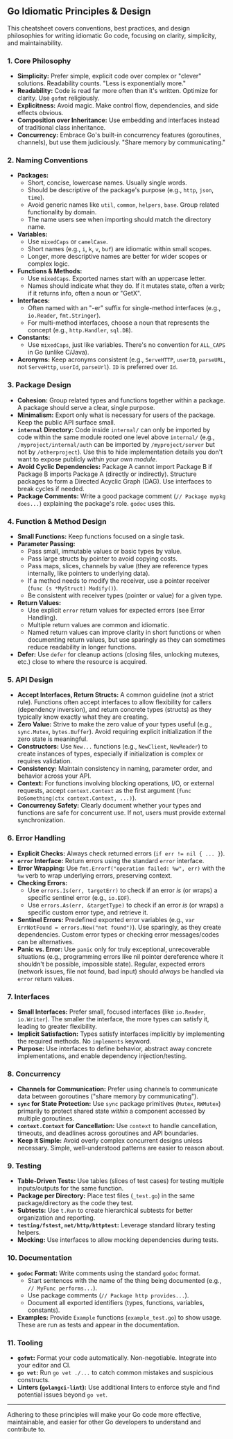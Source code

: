 ## Go Idiomatic Principles & Design

This cheatsheet covers conventions, best practices, and design philosophies for writing idiomatic Go code, focusing on clarity, simplicity, and maintainability.

### 1. Core Philosophy

*   **Simplicity:** Prefer simple, explicit code over complex or "clever" solutions. Readability counts. "Less is exponentially more."
*   **Readability:** Code is read far more often than it's written. Optimize for clarity. Use `gofmt` religiously.
*   **Explicitness:** Avoid magic. Make control flow, dependencies, and side effects obvious.
*   **Composition over Inheritance:** Use embedding and interfaces instead of traditional class inheritance.
*   **Concurrency:** Embrace Go's built-in concurrency features (goroutines, channels), but use them judiciously. "Share memory by communicating."

### 2. Naming Conventions

*   **Packages:**
    *   Short, concise, lowercase names. Usually single words.
    *   Should be descriptive of the package's purpose (e.g., `http`, `json`, `time`).
    *   Avoid generic names like `util`, `common`, `helpers`, `base`. Group related functionality by domain.
    *   The name users see when importing should match the directory name.
*   **Variables:**
    *   Use `mixedCaps` or `camelCase`.
    *   Short names (e.g., `i`, `k`, `v`, `buf`) are idiomatic within small scopes.
    *   Longer, more descriptive names are better for wider scopes or complex logic.
*   **Functions & Methods:**
    *   Use `mixedCaps`. Exported names start with an uppercase letter.
    *   Names should indicate what they do. If it mutates state, often a verb; if it returns info, often a noun or "GetX".
*   **Interfaces:**
    *   Often named with an "-er" suffix for single-method interfaces (e.g., `io.Reader`, `fmt.Stringer`).
    *   For multi-method interfaces, choose a noun that represents the concept (e.g., `http.Handler`, `sql.DB`).
*   **Constants:**
    *   Use `mixedCaps`, just like variables. There's no convention for `ALL_CAPS` in Go (unlike C/Java).
*   **Acronyms:** Keep acronyms consistent (e.g., `ServeHTTP`, `userID`, `parseURL`, not `ServeHttp`, `userId`, `parseUrl`). `ID` is preferred over `Id`.

### 3. Package Design

*   **Cohesion:** Group related types and functions together within a package. A package should serve a clear, single purpose.
*   **Minimalism:** Export only what is necessary for users of the package. Keep the public API surface small.
*   **`internal` Directory:** Code inside `internal/` can only be imported by code within the same module rooted one level above `internal/` (e.g., `/myproject/internal/auth` can be imported by `/myproject/server` but not by `/otherproject`). Use this to hide implementation details you don't want to expose publicly *within your own module*.
*   **Avoid Cyclic Dependencies:** Package A cannot import Package B if Package B imports Package A (directly or indirectly). Structure packages to form a Directed Acyclic Graph (DAG). Use interfaces to break cycles if needed.
*   **Package Comments:** Write a good package comment (`// Package mypkg does...`) explaining the package's role. `godoc` uses this.

### 4. Function & Method Design

*   **Small Functions:** Keep functions focused on a single task.
*   **Parameter Passing:**
    *   Pass small, immutable values or basic types by value.
    *   Pass large structs by pointer to avoid copying costs.
    *   Pass maps, slices, channels by value (they are reference types internally, like pointers to underlying data).
    *   If a method needs to modify the receiver, use a pointer receiver (`func (s *MyStruct) Modify()`).
    *   Be consistent with receiver types (pointer or value) for a given type.
*   **Return Values:**
    *   Use explicit `error` return values for expected errors (see Error Handling).
    *   Multiple return values are common and idiomatic.
    *   Named return values can improve clarity in short functions or when documenting return values, but use sparingly as they can sometimes reduce readability in longer functions.
*   **Defer:** Use `defer` for cleanup actions (closing files, unlocking mutexes, etc.) close to where the resource is acquired.

### 5. API Design

*   **Accept Interfaces, Return Structs:** A common guideline (not a strict rule). Functions often accept interfaces to allow flexibility for callers (dependency inversion), and return concrete types (structs) as they typically know exactly what they are creating.
*   **Zero Value:** Strive to make the zero value of your types useful (e.g., `sync.Mutex`, `bytes.Buffer`). Avoid requiring explicit initialization if the zero state is meaningful.
*   **Constructors:** Use `New...` functions (e.g., `NewClient`, `NewReader`) to create instances of types, especially if initialization is complex or requires validation.
*   **Consistency:** Maintain consistency in naming, parameter order, and behavior across your API.
*   **Context:** For functions involving blocking operations, I/O, or external requests, accept `context.Context` as the first argument (`func DoSomething(ctx context.Context, ...)`).
*   **Concurrency Safety:** Clearly document whether your types and functions are safe for concurrent use. If not, users must provide external synchronization.

### 6. Error Handling

*   **Explicit Checks:** Always check returned errors (`if err != nil { ... }`).
*   **`error` Interface:** Return errors using the standard `error` interface.
*   **Error Wrapping:** Use `fmt.Errorf("operation failed: %w", err)` with the `%w` verb to wrap underlying errors, preserving context.
*   **Checking Errors:**
    *   Use `errors.Is(err, targetErr)` to check if an error *is* (or wraps) a specific sentinel error (e.g., `io.EOF`).
    *   Use `errors.As(err, &targetType)` to check if an error *is* (or wraps) a specific custom error type, and retrieve it.
*   **Sentinel Errors:** Predefined exported error variables (e.g., `var ErrNotFound = errors.New("not found")`). Use sparingly, as they create dependencies. Custom error types or checking error messages/codes can be alternatives.
*   **Panic vs. Error:** Use `panic` only for truly exceptional, unrecoverable situations (e.g., programming errors like nil pointer dereference where it shouldn't be possible, impossible state). Regular, expected errors (network issues, file not found, bad input) should *always* be handled via `error` return values.

### 7. Interfaces

*   **Small Interfaces:** Prefer small, focused interfaces (like `io.Reader`, `io.Writer`). The smaller the interface, the more types can satisfy it, leading to greater flexibility.
*   **Implicit Satisfaction:** Types satisfy interfaces implicitly by implementing the required methods. No `implements` keyword.
*   **Purpose:** Use interfaces to define behavior, abstract away concrete implementations, and enable dependency injection/testing.

### 8. Concurrency

*   **Channels for Communication:** Prefer using channels to communicate data between goroutines ("share memory by communicating").
*   **`sync` for State Protection:** Use `sync` package primitives (`Mutex`, `RWMutex`) primarily to protect shared state *within* a component accessed by multiple goroutines.
*   **`context.Context` for Cancellation:** Use `context` to handle cancellation, timeouts, and deadlines across goroutines and API boundaries.
*   **Keep it Simple:** Avoid overly complex concurrent designs unless necessary. Simple, well-understood patterns are easier to reason about.

### 9. Testing

*   **Table-Driven Tests:** Use tables (slices of test cases) for testing multiple inputs/outputs for the same function.
*   **Package per Directory:** Place test files (`_test.go`) in the same package/directory as the code they test.
*   **Subtests:** Use `t.Run` to create hierarchical subtests for better organization and reporting.
*   **`testing/fstest`, `net/http/httptest`:** Leverage standard library testing helpers.
*   **Mocking:** Use interfaces to allow mocking dependencies during tests.

### 10. Documentation

*   **`godoc` Format:** Write comments using the standard `godoc` format.
    *   Start sentences with the name of the thing being documented (e.g., `// MyFunc performs...`).
    *   Use package comments (`// Package http provides...`).
    *   Document all exported identifiers (types, functions, variables, constants).
*   **Examples:** Provide `Example` functions (`example_test.go`) to show usage. These are run as tests and appear in the documentation.

### 11. Tooling

*   **`gofmt`:** Format your code automatically. Non-negotiable. Integrate into your editor and CI.
*   **`go vet`:** Run `go vet ./...` to catch common mistakes and suspicious constructs.
*   **Linters (`golangci-lint`):** Use additional linters to enforce style and find potential issues beyond `go vet`.

---

Adhering to these principles will make your Go code more effective, maintainable, and easier for other Go developers to understand and contribute to.
